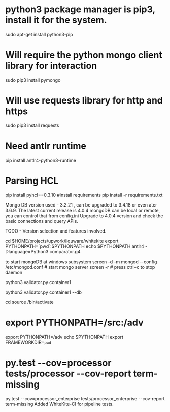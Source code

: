 # python3 package manager is pip3, install it for the system.
sudo apt-get install python3-pip
# Will require the python mongo client library for interaction
sudo pip3 install pymongo
# Will use requests library for http and https
sudo pip3 install requests
# Need antlr runtime
pip install antlr4-python3-runtime
# Parsing HCL
pip install pyhcl==0.3.10
#install requirements
pip install -r requirements.txt

Mongo DB version used - 3.2.21 , can be upgraded to 3.4.18 or even ater 3.6.9. The latest current release is 4.0.4
mongoDB can be local or remote, you can control that from config.ini
Upgrade to 4.0.4 version and check the basic connections and query APIs.

TODO - Version selection and features involved.

cd $HOME/projects/upwork/liquware/whitekite
export PYTHONPATH=`pwd`:$PYTHONPATH
echo $PYTHONPATH
antlr4 -Dlanguage=Python3 comparator.g4

to start mongoDB at windows subsystem
screen -d -m mongod --config /etc/mongod.conf # start mongo server
screen -r # press ctrl+c to stop daemon


python3 validator.py container1

python3 validator.py container1 --db

cd <clone dir>
source <virtual env name>/bin/activate
# export PYTHONPATH=<clone dir>/src:<clone dir>/adv
export PYTHONPATH=<clone dir>/adv
echo $PYTHONPATH
export FRAMEWORKDIR=`pwd`
# py.test --cov=processor tests/processor --cov-report term-missing
py.test --cov=processor_enterprise tests/processor_enterprise --cov-report term-missing
Added WhiteKite-CI for pipeline tests.
